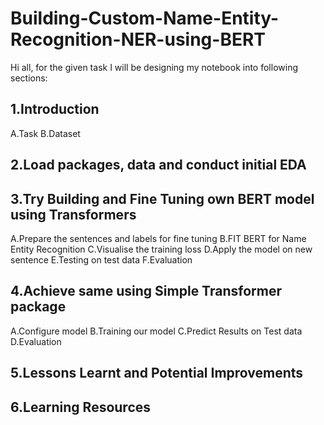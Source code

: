 # Building-Custom-Name-Entity-Recognition-NER-using-BERT

Hi all, for the given task I will be designing my notebook into following sections:

## 1.Introduction

   A.Task
   B.Dataset
  
## 2.Load packages, data and conduct initial EDA

## 3.Try Building and Fine Tuning own BERT model using Transformers

  A.Prepare the sentences and labels for fine tuning
  B.FIT BERT for Name Entity Recognition
  C.Visualise the training loss
  D.Apply the model on new sentence
  E.Testing on test data
  F.Evaluation

## 4.Achieve same using Simple Transformer package

  A.Configure model
  B.Training our model
  C.Predict Results on Test data
  D.Evaluation
  
## 5.Lessons Learnt and Potential Improvements

## 6.Learning Resources
